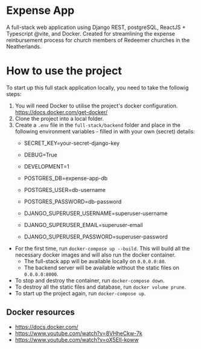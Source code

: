 # Expense App

A full-stack web application using Django REST, postgreSQL, ReactJS + Typescript @vite, and Docker. Created for streamlining the expense reinbursement process for church members of Redeemer churches in the Neatherlands.

# How to use the project

To start up this full stack application locally, you need to take the followig steps:

1. You will need Docker to utilise the project's docker configuration. https://docs.docker.com/get-docker/
2. Clone the project into a local folder.
3. Create a `.env` file in the `full-stack/backend` folder and place in the following environment variables - filled in with your own (secret) details:
    - SECRET_KEY=your-secret-django-key
    - DEBUG=True
    - DEVELOPMENT=1

    - POSTGRES_DB=expense-app-db
    - POSTGRES_USER=db-username
    - POSTGRES_PASSWORD=db-password

    - DJANGO_SUPERUSER_USERNAME=superuser-username
    - DJANGO_SUPERUSER_EMAIL=superuser-email
    - DJANGO_SUPERUSER_PASSWORD=superuser-password

* For the first time, run `docker-compose up --build`. This will build all the necessary docker images and will also run the docker container. 
    - The full-stack app will be available locally on `0.0.0.0:80`.
    - The backend server will be available without the static files on `0.0.0.0:8000`.
* To stop and destroy the container, run `docker-compose down`.
* To destroy all the static files and database, run `docker volume prune`.
* To start up the project again, run `docker-compose up`.

## Docker resources

* https://docs.docker.com/
* https://www.youtube.com/watch?v=8VHheCkw-7k
* https://www.youtube.com/watch?v=oX5ElI-koww